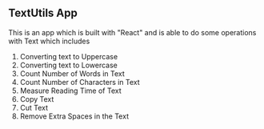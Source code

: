 
<h2>TextUtils App</h2>



<p>This is an app which is built with "React" and is able to do some operations with Text which includes</p>
<ol>
<li>Converting text to Uppercase</li>
<li>Converting text to Lowercase</li>
<li>Count Number of Words in Text</li>
<li>Count Number of Characters in Text</li>
<li>Measure Reading Time of Text</li>
<li>Copy Text</li>
<li>Cut Text</li>
<li>Remove Extra Spaces in the Text</li>
</ol>










